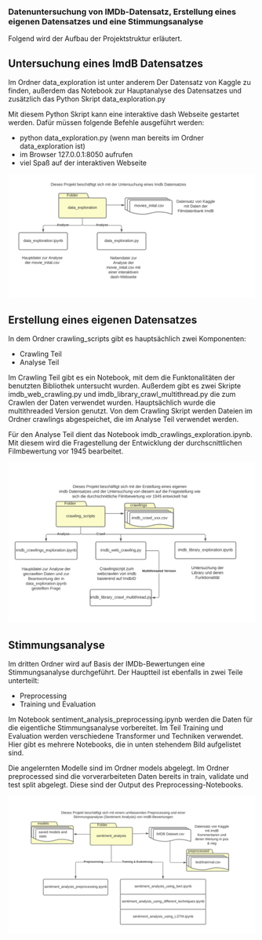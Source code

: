 ### Datenuntersuchung von IMDb-Datensatz, Erstellung eines eigenen Datensatzes und eine Stimmungsanalyse

Folgend wird der Aufbau der Projektstruktur erläutert.

## Untersuchung eines ImdB Datensatzes

Im Ordner data_exploration ist unter anderem Der Datensatz von Kaggle zu finden, außerdem das Notebook zur Hauptanalyse des Datensatzes 
und zusätzlich das Python Skript data_exploration.py

Mit diesem Python Skript kann eine interaktive dash Webseite gestartet werden. Dafür müssen folgende Befehle ausgeführt werden:
- python data_exploration.py (wenn man bereits im Ordner data_exploration ist)
- im Browser 127.0.0.1:8050 aufrufen
- viel Spaß auf der interaktiven Webseite

<img src="plots/data_exploration.svg">

## Erstellung eines eigenen Datensatzes

In dem Ordner crawling_scripts gibt es hauptsächlich zwei Komponenten:
- Crawling Teil
- Analyse Teil

Im Crawling Teil gibt es ein Notebook, mit dem die Funktonalitäten der benutzten Bibliothek untersucht wurden. Außerdem gibt es zwei Skripte imdb_web_crawling.py und imdb_library_crawl_multithread.py die zum Crawlen der Daten verwendet wurden. Hauptsächlich wurde die multithreaded Version genutzt. Von dem Crawling Skript werden Dateien im Ordner crawlings abgespeichet, die im Analyse Teil verwendet werden.

Für den Analyse Teil dient das Notebook imdb_crawlings_exploration.ipynb. Mit diesem wird die Fragestellung der Entwicklung der durchscnittlichen Filmbewertung vor 1945 bearbeitet.

<img src="plots/crawling_scripts.svg">

## Stimmungsanalyse

Im dritten Ordner wird auf Basis der IMDb-Bewertungen eine Stimmungsanalyse durchgeführt.
Der Hauptteil ist ebenfalls in zwei Teile unterteilt:
- Preprocessing
- Training und Evaluation

Im Notebook sentiment_analysis_preprocessing.ipynb werden die Daten für die eigentliche Stimmungsanalyse vorbereitet.
Im Teil Training und Evaluation werden verschiedene Transformer und Techniken verwendet. Hier gibt es mehrere Notebooks, die in unten stehendem Bild aufgelistet sind.

Die angelernten Modelle sind im Ordner models abgelegt. Im Ordner preprocessed sind die vorverarbeiteten Daten bereits in train, validate und test split abgelegt. Diese sind der Output des Preprocessing-Notebooks.

<img src="plots/sentiment_analysis.svg">
